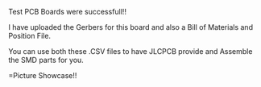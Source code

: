 Test PCB Boards were successfull!!

I have uploaded the Gerbers for this board and also a Bill of Materials and Position File.

You can use both these .CSV files to have JLCPCB provide and Assemble the SMD parts for you.

=Picture Showcase!!
